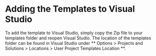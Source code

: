 # Adding the Templates to Visual Studio

To add the template to Visual Studio, simply copy the Zip file to your templates folder and reopen Visual Studio.  The location of the templates folder can be found in Visual Studio under ** Options > Projects and Solutions > Locations > User Project Templates Location **.